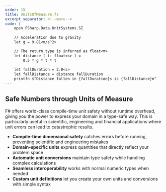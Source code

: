 ```yaml
---
order: 15
title: UnitsOfMeasure.fs
excerpt_separator: <!--more-->
code: |
    open FSharp.Data.UnitSystems.SI
    
    // Acceleration due to gravity
    let g = 9.81<m/s^2> 

    // The return type is inferred as float<m>
    let distance ( t: float<s> ) =
        0.5 * g * t * t  
    
    let fallDuration = 2.0<s>
    let fallDistance = distance fallDuration
    printfn $"Distance fallen in {fallDuration}s is {fallDistance}m"
---
```

## Safe Numbers through Units of Measure

F# offers world-class compile-time unit safety without runtime overhead, giving you the power to express your domain in a type-safe way. This is particularly useful in scientific, engineering and financial applications where unit errors can lead to catastrophic results.
<!--more-->
- **Compile-time dimensional safety** catches errors before running, preventing scientific and engineering mistakes
- **Domain-specific units** express quantities that directly reflect your problem space
- **Automatic unit conversions** maintain type safety while handling complex calculations
- **Seamless interoperability** works with normal numeric types when needed
- **Custom unit definitions** let you create your own units and conversions with simple syntax
